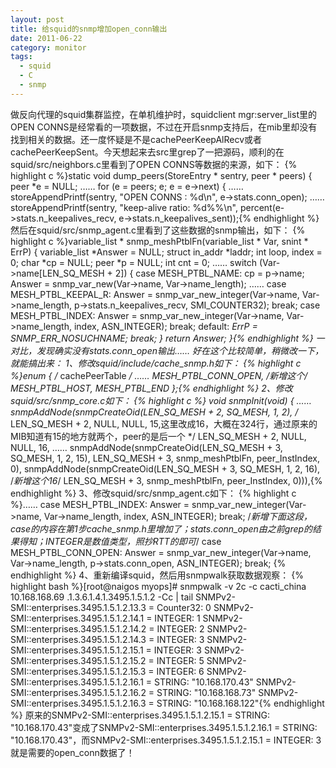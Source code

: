 ```yaml
---
layout: post
title: 给squid的snmp增加open_conn输出
date: 2011-06-22
category: monitor
tags:
  - squid
  - C
  - snmp
---
```


做反向代理的squid集群监控，在单机维护时，squidclient mgr:server_list里的OPEN CONNS是经常看的一项数据，不过在开启snmp支持后，在mib里却没有找到相关的数据。还一度怀疑是不是cachePeerKeepAlRecv或者cachePeerKeepSent。今天想起来去src里grep了一把源码，顺利的在squid/src/neighbors.c里看到了OPEN CONNS等数据的来源，如下：
{% highlight c %}static void
dump_peers(StoreEntry * sentry, peer * peers)
{
    peer *e = NULL;
……
    for (e = peers; e; e = e->next) {
……
        storeAppendPrintf(sentry, "OPEN CONNS : %d\n", e->stats.conn_open);
……
        storeAppendPrintf(sentry, "keep-alive ratio: %d%%\n",
            percent(e->stats.n_keepalives_recv, e->stats.n_keepalives_sent));{% endhighlight %}
然后在squid/src/snmp_agent.c里看到了这些数据的snmp输出，如下：
{% highlight c %}variable_list *
snmp_meshPtblFn(variable_list * Var, snint * ErrP)
{
    variable_list *Answer = NULL;
    struct in_addr *laddr;
    int loop, index = 0;
    char *cp = NULL;
    peer *p = NULL;
    int cnt = 0;
……
    switch (Var->name[LEN_SQ_MESH + 2]) {
    case MESH_PTBL_NAME:
        cp = p->name;
        Answer = snmp_var_new(Var->name, Var->name_length);
……
    case MESH_PTBL_KEEPAL_R:
        Answer = snmp_var_new_integer(Var->name, Var->name_length,
            p->stats.n_keepalives_recv,
            SMI_COUNTER32);
        break;
    case MESH_PTBL_INDEX:
        Answer = snmp_var_new_integer(Var->name, Var->name_length,
            index,
            ASN_INTEGER);
        break;
    default:
        *ErrP = SNMP_ERR_NOSUCHNAME;
        break;
    }
    return Answer;
}{% endhighlight %}
一对比，发现确实没有stats.conn_open输出……
好在这个比较简单，稍微改一下，就能搞出来：
1、修改squid/include/cache_snmp.h如下：
{% highlight c %}enum {                          /* cachePeerTable */
……
    MESH_PTBL_CONN_OPEN,   /*新增这个*/
    MESH_PTBL_HOST,
    MESH_PTBL_END
};{% endhighlight %}
2、修改squid/src/snmp_core.c如下：
{% highlight c %}
void
snmpInit(void)
{
……
                                            snmpAddNode(snmpCreateOid(LEN_SQ_MESH + 2, SQ_MESH, 1, 2),
/* LEN_SQ_MESH + 2, NULL, NULL, 15,这里改成16，大概在324行，通过原来的MIB知道有15的地方就两个，peer的是后一个 */
                                                LEN_SQ_MESH + 2, NULL, NULL, 16,
……
                                                snmpAddNode(snmpCreateOid(LEN_SQ_MESH + 3, SQ_MESH, 1, 2, 15),
                                                    LEN_SQ_MESH + 3, snmp_meshPtblFn, peer_InstIndex, 0),
                                                snmpAddNode(snmpCreateOid(LEN_SQ_MESH + 3, SQ_MESH, 1, 2, 16), /*新增这个16*/
                                                    LEN_SQ_MESH + 3, snmp_meshPtblFn, peer_InstIndex, 0))),{% endhighlight %}
3、修改squid/src/snmp_agent.c如下：
{% highlight c %}……
    case MESH_PTBL_INDEX:
        Answer = snmp_var_new_integer(Var->name, Var->name_length,
            index,
            ASN_INTEGER);
        break;
/*新增下面这段，case的内容在第1步cache_snmp.h里增加了；stats.conn_open由之前grep的结果得知；INTEGER是数值类型，照抄RTT的即可*/
    case MESH_PTBL_CONN_OPEN:
        Answer = snmp_var_new_integer(Var->name, Var->name_length,
            p->stats.conn_open,
            ASN_INTEGER);
        break;
 {% endhighlight %}
4、重新编译squid，然后用snmpwalk获取数据观察：
{% highlight bash %}[root@naigos myops]# snmpwalk -v 2c -c cacti_china 10.168.168.69 .1.3.6.1.4.1.3495.1.5.1.2  -Cc  | tail
SNMPv2-SMI::enterprises.3495.1.5.1.2.13.3 = Counter32: 0
SNMPv2-SMI::enterprises.3495.1.5.1.2.14.1 = INTEGER: 1
SNMPv2-SMI::enterprises.3495.1.5.1.2.14.2 = INTEGER: 2
SNMPv2-SMI::enterprises.3495.1.5.1.2.14.3 = INTEGER: 3
SNMPv2-SMI::enterprises.3495.1.5.1.2.15.1 = INTEGER: 3
SNMPv2-SMI::enterprises.3495.1.5.1.2.15.2 = INTEGER: 5
SNMPv2-SMI::enterprises.3495.1.5.1.2.15.3 = INTEGER: 6
SNMPv2-SMI::enterprises.3495.1.5.1.2.16.1 = STRING: "10.168.170.43"
SNMPv2-SMI::enterprises.3495.1.5.1.2.16.2 = STRING: "10.168.168.73"
SNMPv2-SMI::enterprises.3495.1.5.1.2.16.3 = STRING: "10.168.168.122"{% endhighlight %}
原来的SNMPv2-SMI::enterprises.3495.1.5.1.2.15.1 = STRING: "10.168.170.43"变成了SNMPv2-SMI::enterprises.3495.1.5.1.2.16.1 = STRING: "10.168.170.43"，而SNMPv2-SMI::enterprises.3495.1.5.1.2.15.1 = INTEGER: 3就是需要的open_conn数据了！

